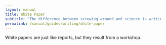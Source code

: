 ```yaml
---
layout: manual
title: White Paper
subtitle: "The difference between screwing around and science is writing it down. -- Adam Savage"
permalink: /manual/guides/writing/white-paper
---
```


White papers are just like reports, but they result from a workshop.
